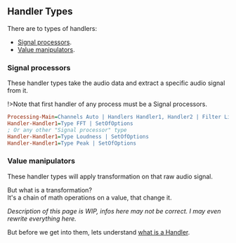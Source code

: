 ## Handler Types

There are to types of handlers:

- [Signal processors]().
- [Value manipulators]().

### Signal processors

These handler types take the audio data and extract a specific audio signal from it.

!>Note that first handler of any process must be a Signal processors.

```ini
Processing-Main=Channels Auto | Handlers Handler1, Handler2 | Filter Like-a
Handler-Handler1=Type FFT | SetOfOptions
; Or any other "Signal processor" type
Handler-Handler1=Type Loudness | SetOfOptions
Handler-Handler1=Type Peak | SetOfOptions

```

### Value manipulators

These handler types will apply transformation on that raw audio signal.

But what is a transformation?<br/>
It's a chain of math operations on a value, that change it.

_Description of this page is WIP, infos here may not be correct._
_I may even rewrite everything here._

But before we get into them, lets understand [what is a Handler](/docs/handler-types/what-is-a-handler.md).
